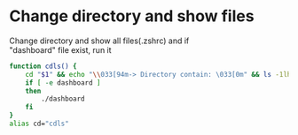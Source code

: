 # Change directory and show files

Change directory and show all files(.zshrc) and if  
"dashboard" file exist, run it  

```sh
function cdls() {
    cd "$1" && echo "\\033[94m-> Directory contain: \033[0m" && ls -1lh;
    if [ -e dashboard ]
    then
        ./dashboard
    fi
}
alias cd="cdls"
```
